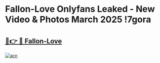 # Fallon-Love Onlyfans Leaked - New Video & Photos March 2025 !7gora

# <h2><a href="https://t5i6ek.iuczelnia.edu.pl?title=Fallon-Love&ref=7gora">🔗👉 🔴 Fallon-Love</a></h2>

[![acn](https://github.com/user-attachments/assets/0f9c940e-d8b0-45ae-aac7-cd30a18b3e1c)](https://t5i6ek.iuczelnia.edu.pl?title=Fallon-Love&ref=7gora)

